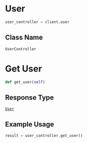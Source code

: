 # User

```python
user_controller = client.user
```

## Class Name

`UserController`


# Get User

```python
def get_user(self)
```

## Response Type

[`User`](/doc/models/user.md)

## Example Usage

```python
result = user_controller.get_user()
```

